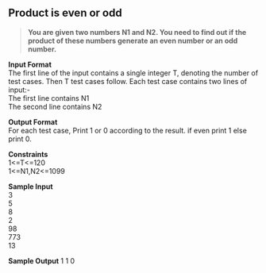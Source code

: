## Product is even or odd
> **You are given two numbers N1 and N2. You need to find out if the product of these numbers generate an even number or an odd number.**

**Input Format**<br/>
The first line of the input contains a single integer T, denoting the number of test cases. Then T test cases follow. Each test case contains two lines of input:-<br/>
The first line contains N1<br/>
The second line contains N2<br/>

**Output Format** <br/>
For each test case, Print 1 or 0  according to the result. if even print 1 else print 0.<br/>

**Constraints**<br/>
1<=T<=120<br/>
1<=N1,N2<=1099<br/>

**Sample Input**<br/>
3<br/>
5<br/>
8<br/>
2<br/>
98<br/>
773<br/>
13<br/>

**Sample Output**
1
1
0